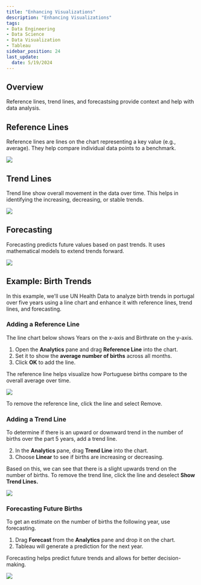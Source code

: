 ```yaml
---
title: "Enhancing Visualizations"
description: "Enhancing Visualizations"
tags: 
- Data Engineering
- Data Science
- Data Visualization
- Tableau
sidebar_position: 24
last_update:
  date: 5/19/2024
---
```


## Overview

Reference lines, trend lines, and forecastsing provide context and help with data analysis.  

## Reference Lines  

Reference lines are lines on the chart representing a key value (e.g., average). They help compare individual data points to a benchmark.  

<div class="img-center"> 

![](/img/docs/Screenshot-2025-03-09-192446.png)

</div>

## Trend Lines  

Trend line show overall movement in the data over time. This helps in identifying the increasing, decreasing, or stable trends.  

<div class="img-center"> 

![](/img/docs/Screenshot-2025-03-09-192511.png)

</div>


## Forecasting  

Forecasting predicts future values based on past trends. It uses mathematical models to extend trends forward.  

<div class="img-center"> 

![](/img/docs/Screenshot-2025-03-09-192532.png)

</div>

## Example: Birth Trends 

In this example, we'll use UN Health Data to analyze birth trends in portugal over five years using a line chart and enhance it with reference lines, trend lines, and forecasting. 

### Adding a Reference Line

The line chart below shows Years on the x-axis and Birthrate on the y-axis.

1. Open the **Analytics** pane and drag **Reference Line** into the chart.  
2. Set it to show the **average number of births** across all months.  
3. Click **OK** to add the line.

The reference line helps visualize how Portuguese births compare to the overall average over time. 

<div class="img-center"> 

![](/gif/docs/snowflake-create-query-sampleee-23.gif)

</div>

To remove the reference line, click the line and select Remove.

### Adding a Trend Line  

To determine if there is an upward or downward trend in the number of births over the part 5 years, add a trend line.

2. In the **Analytics** pane, drag **Trend Line** into the chart.  
3. Choose **Linear** to see if births are increasing or decreasing.  

Based on this, we can see that there is a slight upwards trend on the number of births. To remove the trend line, click the line and deselect **Show Trend Lines.**

<div class="img-center"> 

![](/gif/docs/snowflake-create-query-sampleee-24.gif)

</div>

### Forecasting Future Births  

To get an estimate on the number of births the following year, use forecasting. 

1. Drag **Forecast** from the **Analytics** pane and drop it on the chart.  
2. Tableau will generate a prediction for the next year.

Forecasting helps predict future trends and allows for better decision-making.

<div class="img-center"> 

![](/gif/docs/snowflake-create-query-sampleee-25.gif)

</div>
